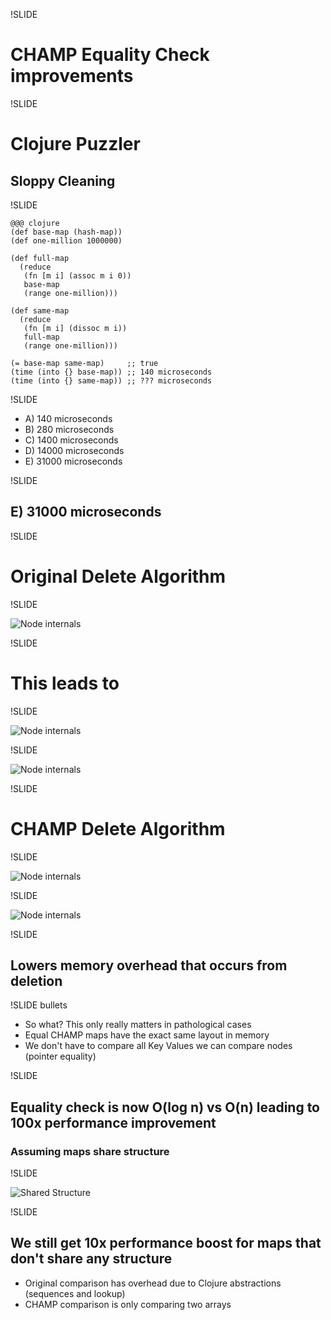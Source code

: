 !SLIDE

# CHAMP Equality Check improvements

!SLIDE

# Clojure Puzzler
## Sloppy Cleaning

!SLIDE

    @@@ clojure
    (def base-map (hash-map))
    (def one-million 1000000)

    (def full-map
      (reduce
       (fn [m i] (assoc m i 0))
       base-map
       (range one-million)))

    (def same-map
      (reduce
       (fn [m i] (dissoc m i))
       full-map
       (range one-million)))

    (= base-map same-map)     ;; true
    (time (into {} base-map)) ;; 140 microseconds
    (time (into {} same-map)) ;; ??? microseconds

!SLIDE

- A) 140 microseconds
- B) 280 microseconds
- C) 1400 microseconds
- D) 14000 microseconds
- E) 31000 microseconds

!SLIDE

## E) 31000 microseconds

!SLIDE

# Original Delete Algorithm

!SLIDE

![Node internals](../../images/naive-delete.svg)

!SLIDE

# This leads to

!SLIDE

![Node internals](../../images/example-base-delete.svg)

!SLIDE

![Node internals](../../images/example-sloppy-delete.svg)


!SLIDE

# CHAMP Delete Algorithm

!SLIDE

![Node internals](../../images/champ-delete-one.svg)

!SLIDE

![Node internals](../../images/champ-delete-two.svg)

!SLIDE

## Lowers memory overhead that occurs from deletion

!SLIDE bullets

- So what? This only really matters in pathological cases
- Equal CHAMP maps have the exact same layout in memory
- We don't have to compare all Key Values we can compare nodes
  (pointer equality)

!SLIDE

## Equality check is now O(log n) vs O(n) leading to 100x performance improvement
### Assuming maps share structure

!SLIDE

![Shared Structure](../../images/shared-structure.svg)

!SLIDE

## We still get 10x performance boost for maps that don't share any structure

- Original comparison has overhead due to Clojure abstractions (sequences and lookup)
- CHAMP comparison is only comparing two arrays
